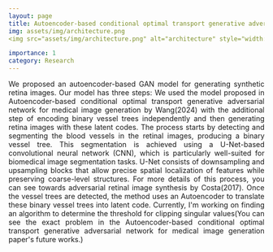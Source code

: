 ```yaml
---
layout: page
title: Autoencoder-based conditional optimal transport generative adversarial network for medical image generation
img: assets/img/architecture.png
<img src="assets/img/architecture.png" alt="architecture" style="width:100%; max-width:600px;">

importance: 1
category: Research
---
```


<p align="justify"> We proposed an autoencoder-based GAN model for generating synthetic retina images. Our model
has three steps: We used the model proposed in Autoencoder-based conditional optimal transport generative adversarial network for medical image
generation by Wang(2024) with the additional step of encoding binary vessel trees independently and then generating retina images with these latent codes.
The process starts by detecting and segmenting the blood vessels in the retinal images, producing a
binary vessel tree. This segmentation is achieved using a U-Net-based convolutional neural network
(CNN), which is particularly well-suited for biomedical image segmentation tasks. U-Net consists
of downsampling and upsampling blocks that allow precise spatial localization of features while
preserving coarse-level structures. For more details of this process, you can see towards adversarial retinal image synthesis by Costa(2017).
Once the vessel trees are detected, the method uses an Autoencoder to translate these binary vessel
trees into latent code. Currently, I'm working on finding an algorithm to determine the threshold for clipping singular values(You can see the exact problem in the Autoencoder-based conditional optimal transport generative adversarial network for medical image generation paper's future works.) </p>




